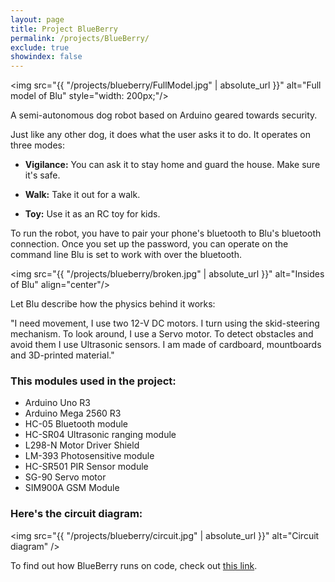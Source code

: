 ```yaml
---
layout: page
title: Project BlueBerry
permalink: /projects/BlueBerry/
exclude: true
showindex: false
---
```


<img src="{{ "/projects/blueberry/FullModel.jpg" | absolute_url }}" alt="Full model of Blu" style="width: 200px;"/>

A semi-autonomous dog robot based on Arduino geared towards security. 

Just like any other dog, it does what the user asks it to do. It operates on three modes:

- **Vigilance:** You can ask it to stay home and guard the house. Make sure it's safe.

- **Walk:** Take it out for a walk.

- **Toy:** Use it as an RC toy for kids.

To run the robot, you have to pair your phone's bluetooth to Blu's bluetooth connection. Once you set up the password, you can operate on the command line Blu is set to work with over the bluetooth.

<img src="{{ "/projects/blueberry/broken.jpg" | absolute_url }}" alt="Insides of Blu" align="center"/>

Let Blu describe how the physics behind it works:

"I need movement, I use two 12-V DC motors. I turn using the skid-steering mechanism.
To look around, I use a Servo motor.
To detect obstacles and avoid them I use Ultrasonic sensors.
I am made of cardboard, mountboards and 3D-printed material."

### This modules used in the project:

- Arduino Uno R3
- Arduino Mega 2560 R3
- HC-05 Bluetooth module
- HC-SR04 Ultrasonic ranging module
- L298-N Motor Driver Shield
- LM-393 Photosensitive module
- HC-SR501 PIR Sensor module
- SG-90 Servo motor
- SIM900A GSM Module

### Here's the circuit diagram:

<img src="{{ "/projects/blueberry/circuit.jpg" | absolute_url }}" alt="Circuit diagram" />

To find out how BlueBerry runs on code, check out [this link][blu-github].

[blu-github]: https://github.com/2DSharp/BlueBerry